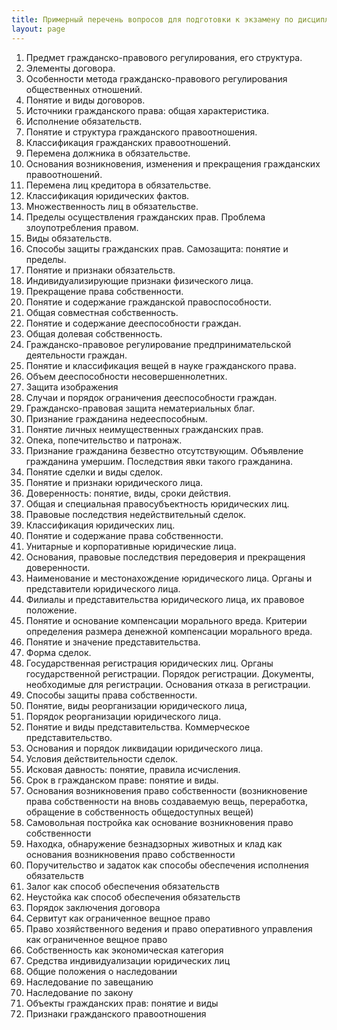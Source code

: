 ```yaml
---
title: Примерный перечень вопросов для подготовки к экзамену по дисциплине «Гражданское право»
layout: page
---
```


1. Предмет гражданско-правового регулирования, его структура.
2. Элементы договора.
3. Особенности метода гражданско-правового регулирования общественных отношений.
4. Понятие и виды договоров.
5. Источники гражданского права: общая характеристика.
6. Исполнение обязательств.
7. Понятие и структура гражданского правоотношения.
8. Классификация гражданских правоотношений.
9. Перемена должника в обязательстве.
10. Основания возникновения, изменения и прекращения гражданских правоотношений.
11. Перемена лиц кредитора в обязательстве.
12. Классификация юридических фактов.
13. Множественность лиц в обязательстве.
14. Пределы осуществления гражданских прав. Проблема злоупотребления правом.
15. Виды обязательств.
16. Способы защиты гражданских прав. Самозащита: понятие и пределы.
17. Понятие и признаки обязательств.
18. Индивидуализирующие признаки физического лица.
19. Прекращение права собственности.
20. Понятие и содержание гражданской правоспособности.
21. Общая совместная собственность.
22. Понятие и содержание дееспособности граждан.
23. Общая долевая собственность.
24. Гражданско-правовое регулирование предпринимательской деятельности граждан.
25. Понятие и классификация вещей в науке гражданского права.
26. Объем дееспособности несовершеннолетних.
27. Защита изображения
28. Случаи и порядок ограничения дееспособности граждан.
29. Гражданско-правовая защита нематериальных благ.
30. Признание гражданина недееспособным.
31. Понятие личных неимущественных гражданских прав.
32. Опека, попечительство и патронаж.
33. Признание гражданина безвестно отсутствующим. Объявление гражданина умершим. Последствия явки такого гражданина.
34. Понятие сделки и виды сделок.
35. Понятие и признаки юридического лица.
36. Доверенность: понятие, виды, сроки действия.
37. Общая и специальная правосубъектность юридических лиц.
38. Правовые последствия недействительный сделок.
39. Классификация юридических лиц.
40. Понятие и содержание права собственности.
41. Унитарные и корпоративные юридические лица.
42. Основания, правовые последствия передоверия и прекращения доверенности.
43. Наименование и местонахождение юридического лица. Органы и представители юридического лица.
44. Филиалы и представительства юридического лица, их правовое положение.
45. Понятие и основание компенсации морального вреда. Критерии определения размера денежной компенсации морального вреда.
46. Понятие и значение представительства.
47. Форма сделок.
48. Государственная регистрация юридических лиц. Органы государственной регистрации. Порядок регистрации. Документы, необходимые для регистрации. Основания отказа в регистрации.
49. Способы защиты права собственности.
50. Понятие, виды реорганизации юридического лица,
51. Порядок реорганизации юридического лица.
52. Понятие и виды представительства. Коммерческое представительство.
53. Основания и порядок ликвидации юридического лица.
54. Условия действительности сделок.
55. Исковая давность: понятие, правила исчисления.
56. Срок в гражданском праве: понятие и виды.
57. Основания возникновения право собственности (возникновение права собственности на вновь создаваемую вещь, переработка, обращение в собственность общедоступных вещей)
58. Самовольная постройка как основание возникновения право собственности
59. Находка, обнаружение безнадзорных животных и клад как основания возникновения право собственности
60. Поручительство и задаток как способы обеспечения исполнения обязательств
61. Залог как способ обеспечения обязательств
62. Неустойка как способ обеспечения обязательств
63. Порядок заключения договора
64. Сервитут как ограниченное вещное право
65. Право хозяйственного ведения и право оперативного управления как ограниченное вещное право
66. Собственность как экономическая категория
67. Средства индивидуализации юридических лиц
68. Общие положения о наследовании
69. Наследование по завещанию
70. Наследование по закону
71. Объекты гражданских прав: понятие и виды
72. Признаки гражданского правоотношения
